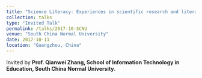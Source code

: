 ```yaml
---
title: "Science Literacy: Experiences in scientific research and literature search"
collection: talks
type: "Invited Talk"
permalink: /talks/2017-10-SCNU
venue: "South China Normal University"
date: 2017-10-11
location: "Guangzhou, China"
---
```


Invited by **Prof. Qianwei Zhang, School of Information Technology in Education, South China Normal University**. 
